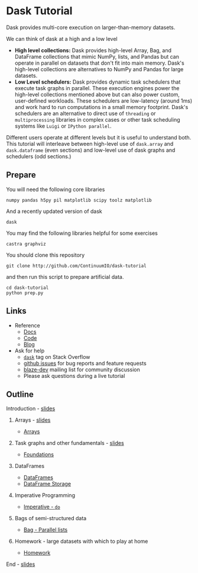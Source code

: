 Dask Tutorial
=============

Dask provides multi-core execution on larger-than-memory datasets.

We can think of dask at a high and a low level

*  **High level collections:**  Dask provides high-level Array, Bag, and DataFrame
   collections that mimic NumPy, lists, and Pandas but can operate in parallel on
   datasets that don't fit into main memory.  Dask's high-level collections are
   alternatives to NumPy and Pandas for large datasets.
*  **Low Level schedulers:** Dask provides dynamic task schedulers that
   execute task graphs in parallel.  These execution engines power the
   high-level collections mentioned above but can also power custom,
   user-defined workloads.  These schedulers are low-latency (around 1ms) and
   work hard to run computations in a small memory footprint.  Dask's
   schedulers are an alternative to direct use of `threading` or
   `multiprocessing` libraries in complex cases or other task scheduling
   systems like `Luigi` or `IPython parallel`.

Different users operate at different levels but it is useful to understand
both.  This tutorial will interleave between high-level use of `dask.array` and
`dask.dataframe` (even sections) and low-level use of dask graphs and
schedulers (odd sections.)

Prepare
-------

You will need the following core libraries

    numpy pandas h5py pil matplotlib scipy toolz matplotlib

And a recently updated version of dask

    dask

You may find the following libraries helpful for some exercises

    castra graphviz

You should clone this repository

    git clone http://github.com/ContinuumIO/dask-tutorial

and then run this script to prepare artificial data.

    cd dask-tutorial
    python prep.py

Links
-----

*  Reference
    *  [Docs](https://dask.pydata.org/en/latest/)
    *  [Code](https://github.com/ContinuumIO/dask/)
    *  [Blog](http://matthewrocklin.com/blog/)
*  Ask for help
    *   [`dask`](http://stackoverflow.com/questions/tagged/dask) tag on Stack Overflow
    *   [github issues](https://github.com/ContinuumIO/dask/issues/new) for bug reports and feature requests
    *   [blaze-dev](http://groups.google.com/a/continuum.io/forum/#!forum/blaze-dev)  mailing list for community discussion
    *   Please ask questions during a live tutorial

Outline
-------

Introduction - [slides](http://ContinuumIO.github.io/dask-tutorial/introduction.html)

1.  Arrays - [slides](http://ContinuumIO.github.io/dask-tutorial/array.html)

    *  [Arrays](01-Array.ipynb)

2.  Task graphs and other fundamentals - [slides](http://ContinuumIO.github.io/dask-tutorial/graphs.html)

    *  [Foundations](02-Foundations.ipynb)

3.  DataFrames

    *  [DataFrames](03a-DataFrame.ipynb)
    *  [DataFrame Storage](03b-DataFrame-Storage.ipynb)

4.  Imperative Programming

    *  [Imperative - `do`](04-Imperative.ipynb)

5.  Bags of semi-structured data

    *  [Bag - Parallel lists](05-Bag.ipynb)

6.  Homework - large datasets with which to play at home

    *  [Homework](Homework.ipynb)

End - [slides](http://ContinuumIO.github.io/dask-tutorial/end.html)
